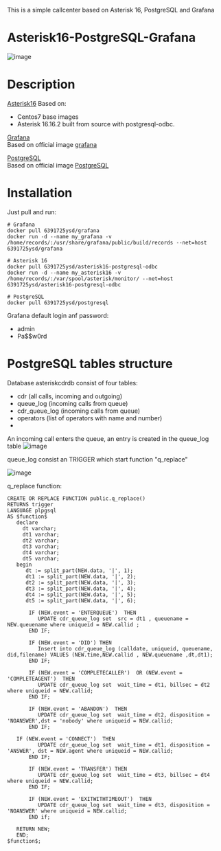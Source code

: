 This is a simple callcenter based on Asterisk 16, PostgreSQL and Grafana

# Asterisk16-PostgreSQL-Grafana
![image](https://user-images.githubusercontent.com/73586088/113707049-2bc4a080-9701-11eb-9a48-5464f6d9a4d8.png)

# Description
[Asterisk16](https://hub.docker.com/repository/docker/6391725ysd/asterisk16-postgresql-odbc) 
 Based on:
 - Centos7 base images
 - Asterisk 16.16.2 built from source with postgresql-odbc. 

 [Grafana](https://hub.docker.com/repository/docker/6391725ysd/grafana)  
 Based on official image [grafana](https://hub.docker.com/r/grafana/grafana) 
 
  [PostgreSQL](https://hub.docker.com/repository/docker/6391725ysd/postgresql)  
 Based on official image [PostgreSQL](https://hub.docker.com/_/postgres) 
 
# Installation

Just pull and run:

    # Grafana 
    docker pull 6391725ysd/grafana
    docker run -d --name my_grafana -v /home/records/:/usr/share/grafana/public/build/records --net=host 6391725ysd/grafana
    
    # Asterisk 16
    docker pull 6391725ysd/asterisk16-postgresql-odbc
    docker run -d --name my_asterisk16 -v /home/records/:/var/spool/asterisk/monitor/ --net=host 6391725ysd/asterisk16-postgresql-odbc
    
    # PostgreSQL
    docker pull 6391725ysd/postgresql
    
    

Grafana default login anf password:
- admin
- Pa$$w0rd

# PostgreSQL tables structure

Database asteriskcdrdb consist of four tables: 
- cdr (all calls, incoming and outgoing)
- queue_log (incoming calls from queue)
- cdr_queue_log (incoming calls from queue)
- operators (list of operators with name and number)
- 
An incoming call enters the queue, an entry is created in the queue_log table
![image](https://user-images.githubusercontent.com/73586088/113996119-ad8b0a00-9878-11eb-8310-dc9955c28b1d.png)

queue_log consist an TRIGGER which start function "q_replace"

![image](https://user-images.githubusercontent.com/73586088/113996316-e0cd9900-9878-11eb-9e51-3dc6db536456.png)

q_replace function:

    CREATE OR REPLACE FUNCTION public.q_replace()
    RETURNS trigger
    LANGUAGE plpgsql
    AS $function$
       declare 
         dt varchar;
         dt1 varchar;
         dt2 varchar;
         dt3 varchar;
         dt4 varchar;
         dt5 varchar;
	   begin
	      dt := split_part(NEW.data, '|', 1);
	      dt1 := split_part(NEW.data, '|', 2);
	      dt2 := split_part(NEW.data, '|', 3);
	      dt3 := split_part(NEW.data, '|', 4);
	      dt4 := split_part(NEW.data, '|', 5);
	      dt5 := split_part(NEW.data, '|', 6);

           IF (NEW.event = 'ENTERQUEUE')  THEN
              UPDATE cdr_queue_log set  src = dt1 , queuename =  NEW.queuename where uniqueid = NEW.callid ;
           END IF;
	   
           IF (NEW.event = 'DID') THEN
              Insert into cdr_queue_log (calldate, uniqueid, queuename, did,filename) VALUES (NEW.time,NEW.callid , NEW.queuename ,dt,dt1);
           END IF;       
	   
           IF (NEW.event = 'COMPLETECALLER')  OR (NEW.event = 'COMPLETEAGENT')  THEN
              UPDATE cdr_queue_log set  wait_time = dt1, billsec = dt2  where uniqueid = NEW.callid;
           END IF;

           IF (NEW.event = 'ABANDON')  THEN
              UPDATE cdr_queue_log set  wait_time = dt2, disposition = 'NOANSWER',dst = 'nobody' where uniqueid = NEW.callid;
           END IF;
	   
	   IF (NEW.event = 'CONNECT')  THEN
              UPDATE cdr_queue_log set  wait_time = dt1, disposition = 'ANSWER', dst = NEW.agent where uniqueid = NEW.callid;
           END IF;

           IF (NEW.event = 'TRANSFER') THEN
              UPDATE cdr_queue_log set  wait_time = dt3, billsec = dt4  where uniqueid = NEW.callid;
           END IF;

           IF (NEW.event = 'EXITWITHTIMEOUT')  THEN
              UPDATE cdr_queue_log set  wait_time = dt3, disposition = 'NOANSWER' where uniqueid = NEW.callid;
           END if;
	   
	   RETURN NEW;
	   END; 
    $function$;


